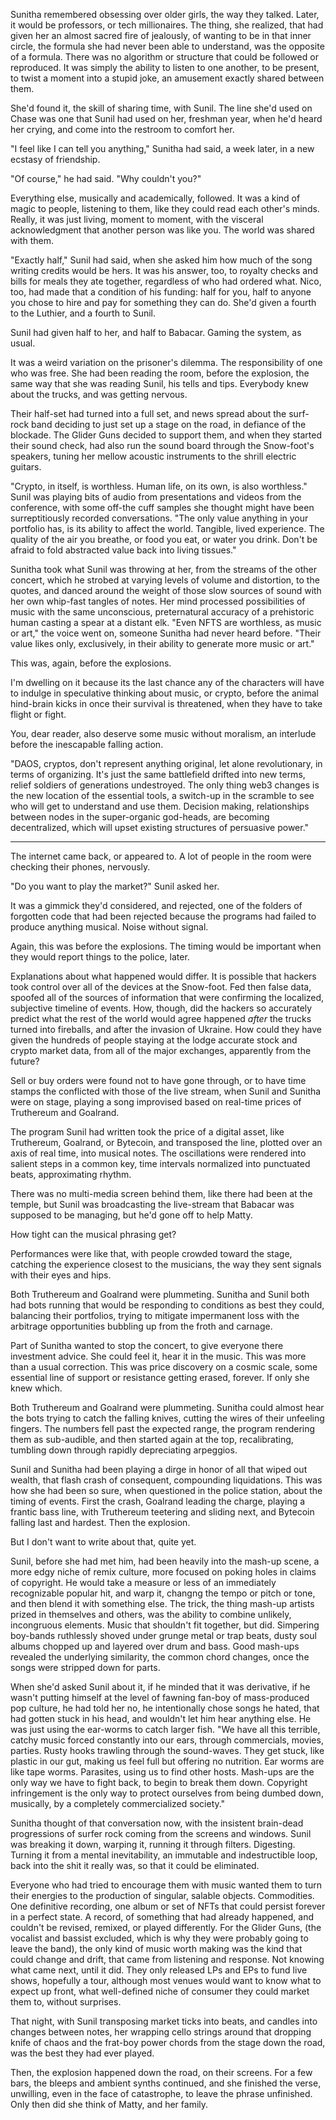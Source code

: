 Sunitha remembered obsessing over older girls, the way they talked. Later, it would be professors, or tech millionaires. The thing, she realized, that had given her an almost sacred fire of jealously, of wanting to be in that inner circle, the formula she had never been able to understand, was the opposite of a formula. There was no algorithm or structure that could be followed or reproduced. It was simply the ability to listen to one another, to be present, to twist a moment into a stupid joke, an amusement exactly shared between them.

She'd found it, the skill of sharing time, with Sunil. The line she'd used on Chase was one that Sunil had used on her, freshman year, when he'd heard her crying, and come into the restroom to comfort her.

"I feel like I can tell you anything," Sunitha had said, a week later, in a new ecstasy of friendship.

"Of course," he had said. "Why couldn't you?"

Everything else, musically and academically, followed. It was a kind of magic to people, listening to them, like they could read each other's minds. Really, it was just living, moment to moment, with the visceral acknowledgment that another person was like you. The world was shared with them.

"Exactly half," Sunil had said, when she asked him how much of the song writing credits would be hers. It was his answer, too, to royalty checks and bills for meals they ate together, regardless of who had ordered what. Nico, too, had made that a condition of his funding: half for you, half to anyone you chose to hire and pay for something they can do. She'd given a fourth to the Luthier, and a fourth to Sunil.

Sunil had given half to her, and half to Babacar. Gaming the system, as usual.

It was a weird variation on the prisoner's dilemma. The responsibility of one who was free. She had been reading the room, before the explosion, the same way that she was reading Sunil, his tells and tips. Everybody knew about the trucks, and was getting nervous.

Their half-set had turned into a full set, and news spread about the surf-rock band deciding to just set up a stage on the road, in defiance of the blockade. The Glider Guns decided to support them, and when they started their sound check, had also run the sound board through the Snow-foot's speakers, tuning her mellow acoustic instruments to the shrill electric guitars.

"Crypto, in itself, is worthless. Human life, on its own, is also worthless." Sunil was playing bits of audio from presentations and videos from the conference, with some off-the cuff samples she thought might have been surreptitiously recorded conversations. "The only value anything in your portfolio has, is its ability to affect the world. Tangible, lived experience. The quality of the air you breathe, or food you eat, or water you drink. Don't be afraid to fold abstracted value back into living tissues."

Sunitha took what Sunil was throwing at her, from the streams of the other concert, which he strobed at varying levels of volume and distortion, to the quotes, and danced around the weight of those slow sources of sound with her own whip-fast tangles of notes. Her mind processed possibilities of music with the same unconscious, preternatural accuracy of a prehistoric human casting a spear at a distant elk. "Even NFTS are worthless, as music or art," the voice went on, someone Sunitha had never heard before. "Their value likes only, exclusively, in their ability to generate more music or art."

This was, again, before the explosions.

I'm dwelling on it because its the last chance any of the characters will have to indulge in speculative thinking about music, or crypto, before the animal hind-brain kicks in once their survival is threatened, when they have to take flight or fight.

You, dear reader, also deserve some music without moralism, an interlude before the inescapable falling action.

"DAOS, cryptos, don't represent anything original, let alone revolutionary, in terms of organizing. It's just the same battlefield drifted into new terms, relief soldiers of generations undestroyed. The only thing web3 changes is the new location of the essential tools, a switch-up in the scramble to see who will get to understand and use them. Decision making, relationships between nodes in the super-organic god-heads, are becoming decentralized, which will upset existing structures of persuasive power."

___

The internet came back, or appeared to. A lot of people in the room were checking their phones, nervously.

"Do you want to play the market?" Sunil asked her.

It was a gimmick they'd considered, and rejected, one of the folders of forgotten code that had been rejected because the programs had failed to produce anything musical. Noise without signal.

Again, this was before the explosions. The timing would be important when they would report things to the police, later.

Explanations about what happened would differ. It is possible that hackers took control over all of the devices at the Snow-foot. Fed then false data, spoofed all of the sources of information that were confirming the localized, subjective timeline of events. How, though, did the hackers so accurately predict what the rest of the world would agree happened *after* the trucks turned into fireballs, and after the invasion of Ukraine. How could they have given the hundreds of people staying at the lodge accurate stock and crypto market data, from all of the major exchanges, apparently from the future?

Sell or buy orders were found not to have gone through, or to have time stamps the conflicted with those of the live stream, when Sunil and Sunitha were on stage, playing a song improvised based on real-time prices of Truthereum and Goalrand.

The program Sunil had written took the price of a digital asset, like Truthereum, Goalrand, or Bytecoin, and transposed the line, plotted over an axis of real time, into musical notes. The oscillations were rendered into salient steps in a common key, time intervals normalized into punctuated beats, approximating rhythm.

There was no multi-media screen behind them, like there had been at the temple, but Sunil was broadcasting the live-stream that Babacar was supposed to be managing, but he'd gone off to help Matty.

How tight can the musical phrasing get?

Performances were like that, with people crowded toward the stage, catching the experience closest to the musicians, the way they sent signals with their eyes and hips.

Both Truthereum and Goalrand were plummeting. Sunitha and Sunil both had bots running that would be responding to conditions as best they could, balancing their portfolios, trying to mitigate impermanent loss with the arbitrage opportunities bubbling up from the froth and carnage.

Part of Sunitha wanted to stop the concert, to give everyone there investment advice. She could feel it, hear it in the music. This was more than a usual correction. This was price discovery on a cosmic scale, some essential line of support or resistance getting erased, forever. If only she knew which.

Both Truthereum and Goalrand were plummeting. Sunitha could almost hear the bots trying to catch the falling knives, cutting the wires of their unfeeling fingers. The numbers fell past the expected range, the program rendering them as sub-audible, and then started again at the top, recalibrating, tumbling down through rapidly depreciating arpeggios.

Sunil and Sunitha had been playing a dirge in honor of all that wiped out wealth, that flash crash of consequent, compounding liquidations. This was how she had been so sure, when questioned in the police station, about the timing of events. First the crash, Goalrand leading the charge, playing a frantic bass line, with Truthereum teetering and sliding next, and Bytecoin falling last and hardest. Then the explosion.

But I don't want to write about that, quite yet.

Sunil, before she had met him, had been heavily into the mash-up scene, a more edgy niche of remix culture, more focused on poking holes in claims of copyright. He would take a measure or less of an immediately recognizable popular hit, and warp it, changng the tempo or pitch or tone, and then blend it with something else. The trick, the thing mash-up artists prized in themselves and others, was the ability to combine unlikely, incongruous elements. Music that shouldn't fit together, but did. Simpering boy-bands ruthlessly shoved under grunge metal or trap beats, dusty soul albums chopped up and layered over drum and bass. Good mash-ups revealed the underlying similarity, the common chord changes, once the songs were stripped down for parts.

When she'd asked Sunil about it, if he minded that it was derivative, if he wasn't putting himself at the level of fawning fan-boy of mass-produced pop culture, he had told her no, he intentionally chose songs he hated, that had gotten stuck in his head, and wouldn't let him hear anything else. He was just using the ear-worms to catch larger fish. "We have all this terrible, catchy music forced constantly into our ears, through commercials, movies, parties. Rusty hooks trawling through the sound-waves. They get stuck, like plastic in our gut, making us feel full but offering no nutrition. Ear worms are like tape worms. Parasites, using us to find other hosts. Mash-ups are the only way we have to fight back, to begin to break them down. Copyright infringement is the only way to protect ourselves from being dumbed down, musically, by a completely commercialized society."

Sunitha thought of that conversation now, with the insistent brain-dead progressions of surfer rock coming from the screens and windows. Sunil was breaking it down, warping it, running it through filters. Digesting. Turning it from a mental inevitability, an immutable and indestructible loop, back into the shit it really was, so that it could be eliminated.

Everyone who had tried to encourage them with music wanted them to turn their energies to the production of singular, salable objects. Commodities. One definitive recording, one album or set of NFTs that could persist forever in a perfect state. A record, of something that had already happened, and couldn't be revised, remixed, or played differently. For the Glider Guns, (the vocalist and bassist excluded, which is why they were probably going to leave the band), the only kind of music worth making was the kind that could change and drift, that came from listening and response. Not knowing what came next, until it did. They only released LPs and EPs to fund live shows, hopefully a tour, although most venues would want to know what to expect up front, what well-defined niche of consumer they could market them to, without surprises.

That night, with Sunil transposing market ticks into beats, and candles into changes between notes, her wrapping cello strings around that dropping knife of chaos and the frat-boy power chords from the stage down the road, was the best they had ever played.

Then, the explosion happened down the road, on their screens. For a few bars, the bleeps and ambient synths continued, and she finished the verse, unwilling, even in the face of catastrophe, to leave the phrase unfinished. Only then did she think of Matty, and her family.
